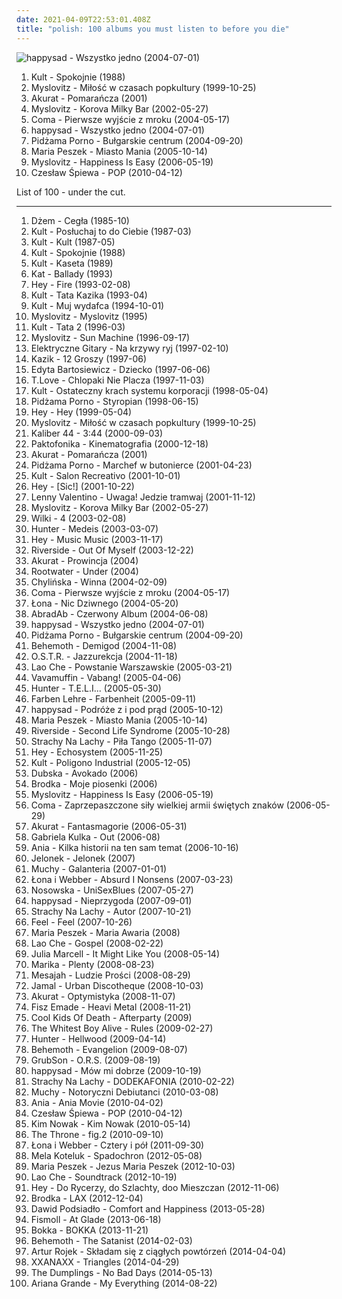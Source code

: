 ```yaml
---
date: 2021-04-09T22:53:01.408Z
title: "polish: 100 albums you must listen to before you die"
---
```

![happysad - Wszystko jedno (2004-07-01)](https://img.discogs.com/yB4l80DZvDODR1hOujANYhaBxuM=/fit-in/600x600/filters:strip_icc():format(jpeg):mode_rgb():quality(90)/discogs-images/R-734521-1543586492-2231.jpeg.jpg "happysad - Wszystko jedno (2004-07-01)")
<ol class="albums">
<li data-cover="https://img.discogs.com/fRVkogqRFbE41BaVnERrQbbp2hg=/fit-in/600x589/filters:strip_icc():format(jpeg):mode_rgb():quality(90)/discogs-images/R-1049920-1428145798-9184.jpeg.jpg" data-tags="polish" role="button">Kult - Spokojnie (1988)</li>
<li data-cover="https://img.discogs.com/V0xbJHSbaeQvvGyarxyn0FVZ5w0=/fit-in/458x328/filters:strip_icc():format(jpeg):mode_rgb():quality(90)/discogs-images/R-907946-1488650324-9919.jpeg.jpg" data-tags="rock, alternative rock, polish" role="button">Myslovitz - Miłość w czasach popkultury (1999-10-25)</li>
<li data-cover="http://coverartarchive.org/release/0fd5abdd-7a1a-4a09-933f-e620cc98cce2/4137110372-500.jpg" data-tags="ska, polish, rock" role="button">Akurat - Pomarańcza (2001)</li>
<li data-cover="http://coverartarchive.org/release/a537debd-0c0d-4c63-8c4f-04031dc48adc/4707626371-500.jpg" data-tags="rock, alternative rock, polish" role="button">Myslovitz - Korova Milky Bar (2002-05-27)</li>
<li data-cover="http://coverartarchive.org/release/7f63e549-0273-406f-ab87-664b8d36a09b/4223291990-500.jpg" data-tags="rock, polish" role="button">Coma - Pierwsze wyjście z mroku (2004-05-17)</li>
<li data-cover="https://img.discogs.com/yB4l80DZvDODR1hOujANYhaBxuM=/fit-in/600x600/filters:strip_icc():format(jpeg):mode_rgb():quality(90)/discogs-images/R-734521-1543586492-2231.jpeg.jpg" data-tags="happysad, polish, rock" role="button">happysad - Wszystko jedno (2004-07-01)</li>
<li data-cover="http://coverartarchive.org/release/92455303-57a4-4fbf-9d00-f283392f6594/4707388100-500.jpg" data-tags="punk rock" role="button">Pidżama Porno - Bułgarskie centrum (2004-09-20)</li>
<li data-cover="https://via.placeholder.com/450" data-tags="polish" role="button">Maria Peszek - Miasto Mania (2005-10-14)</li>
<li data-cover="http://coverartarchive.org/release/a2b5d0a1-b5fe-4206-9780-5cdb54e93060/6357252031-500.jpg" data-tags="rock, alternative rock" role="button">Myslovitz - Happiness Is Easy (2006-05-19)</li>
<li data-cover="https://img.discogs.com/KFzVsWj8FUJho9RA9oMVqv0Athc=/fit-in/594x533/filters:strip_icc():format(jpeg):mode_rgb():quality(90)/discogs-images/R-2223761-1271074986.jpeg.jpg" data-tags="alternative rock, folk, polish" role="button">Czesław Śpiewa - POP (2010-04-12)</li>
</ol>
List of 100 - under the cut.
<!-- more -->

_________________

<ol class="albums">
<li data-cover="https://img.discogs.com/KscLHLEJ9sCP7xVyA2W7Yuu3HcI=/fit-in/445x445/filters:strip_icc():format(jpeg):mode_rgb():quality(90)/discogs-images/R-3729479-1409999507-8102.jpeg.jpg" data-tags="blues, blues rock, rock" role="button">
Dżem - Cegła (1985-10)
</li>
<li data-cover="http://coverartarchive.org/release/eec9f8da-9bda-352f-93ea-35d4aeb1b924/12618949767-500.jpg" data-tags="new wave" role="button">
Kult - Posłuchaj to do Ciebie (1987-03)
</li>
<li data-cover="http://coverartarchive.org/release/ca720554-3509-38ff-9662-57d8a4472e56/12618936050-500.jpg" data-tags="kult, kazik, rock, polish" role="button">
Kult - Kult (1987-05)
</li>
<li data-cover="https://img.discogs.com/fRVkogqRFbE41BaVnERrQbbp2hg=/fit-in/600x589/filters:strip_icc():format(jpeg):mode_rgb():quality(90)/discogs-images/R-1049920-1428145798-9184.jpeg.jpg" data-tags="polish" role="button">
Kult - Spokojnie (1988)
</li>
<li data-cover="http://coverartarchive.org/release/472e976c-289c-4807-8ca3-add1d265d8fd/12618704033-500.jpg" data-tags="classic rock, rock, 80s, punk, alternative rock, progressive rock, new wave, jazz rock, polish, kult, kult kaseta, mlynasss" role="button">
Kult - Kaseta (1989)
</li>
<li data-cover="http://coverartarchive.org/release/e46395b2-76f6-3380-97ca-a6b46cd6e4ba/6357216307-500.jpg" data-tags="polish, heavy metal, thrash metal, ballads" role="button">
Kat - Ballady (1993)
</li>
<li data-cover="http://coverartarchive.org/release/ab8e4983-19df-4ee1-b552-d8a2ce6af015/5692907290-500.jpg" data-tags="rock, grunge, polish rock" role="button">
Hey - Fire (1993-02-08)
</li>
<li data-cover="https://img.discogs.com/wYO0b_PgNfuFRykA21sgWn7lnQQ=/fit-in/400x396/filters:strip_icc():format(jpeg):mode_rgb():quality(90)/discogs-images/R-970255-1179228566.jpeg.jpg" data-tags="polish rock, rock, polish" role="button">
Kult - Tata Kazika (1993-04)
</li>
<li data-cover="http://coverartarchive.org/release/ef8d8003-66fc-4b55-bd5c-852361376354/12618750019-500.jpg" data-tags="rock, polish rock, kult" role="button">
Kult - Muj wydafca (1994-10-01)
</li>
<li data-cover="https://img.discogs.com/ixHEMNqFvofVjMAVVI6OV-z3zvg=/fit-in/410x410/filters:strip_icc():format(jpeg):mode_rgb():quality(90)/discogs-images/R-920331-1521923537-6695.jpeg.jpg" data-tags="rock, alternative rock, polish" role="button">
Myslovitz - Myslovitz (1995)
</li>
<li data-cover="http://coverartarchive.org/release/9178dc60-2558-4f6b-9c62-a5cb5ac695c6/12618598246-500.jpg" data-tags="fantastic, polish, kult" role="button">
Kult - Tata 2 (1996-03)
</li>
<li data-cover="http://coverartarchive.org/release/987d7b4b-abf1-4e7d-8a4c-a56e72fb3e56/7101899260-500.jpg" data-tags="rock" role="button">
Myslovitz - Sun Machine (1996-09-17)
</li>
<li data-cover="http://coverartarchive.org/release/d8edb945-28fa-45ef-a69c-09e45c53c9e1/22167648217-500.jpg" data-tags="polish, polish rock, elektryczne gitary" role="button">
Elektryczne Gitary - Na krzywy ryj (1997-02-10)
</li>
<li data-cover="http://coverartarchive.org/release/5f7185fb-5a1a-4701-9722-2fc720a6caad/14514441208-500.jpg" data-tags="alternative, polskie, kazik, alternative rock" role="button">
Kazik - 12 Groszy (1997-06)
</li>
<li data-cover="https://img.discogs.com/X1SwUIVh2t_jF7_Y03hnQnOanAA=/fit-in/585x600/filters:strip_icc():format(jpeg):mode_rgb():quality(90)/discogs-images/R-1278054-1205856489.jpeg.jpg" data-tags="polish, rock" role="button">
Edyta Bartosiewicz - Dziecko (1997-06-06)
</li>
<li data-cover="http://coverartarchive.org/release/5a121cf4-d5f7-4820-9282-8c53cacb5dfb/4136135423-500.jpg" data-tags="alternative rock, polish, polish rock, satyra" role="button">
T.Love - Chlopaki Nie Placza (1997-11-03)
</li>
<li data-cover="http://coverartarchive.org/release/5a5adcfc-aa96-42a4-93ab-70d3af740b56/12618649300-500.jpg" data-tags="polish rock, polish, rock" role="button">
Kult - Ostateczny krach systemu korporacji (1998-05-04)
</li>
<li data-cover="http://coverartarchive.org/release/af966fce-18df-4658-bfd0-51b03861372c/2610157603-500.jpg" data-tags="punk rock, polish punk, muka muka" role="button">
Pidżama Porno - Styropian (1998-06-15)
</li>
<li data-cover="http://coverartarchive.org/release/36c3ea97-3583-44f1-988b-36d18e43eace/4225033613-500.jpg" data-tags="rock" role="button">
Hey - Hey (1999-05-04)
</li>
<li data-cover="https://img.discogs.com/V0xbJHSbaeQvvGyarxyn0FVZ5w0=/fit-in/458x328/filters:strip_icc():format(jpeg):mode_rgb():quality(90)/discogs-images/R-907946-1488650324-9919.jpeg.jpg" data-tags="rock, alternative rock, polish" role="button">
Myslovitz - Miłość w czasach popkultury (1999-10-25)
</li>
<li data-cover="https://img.discogs.com/V0NN9CM2PryNhuZGNTkyxPpD2fQ=/fit-in/600x605/filters:strip_icc():format(jpeg):mode_rgb():quality(90)/discogs-images/R-594566-1573921652-1017.jpeg.jpg" data-tags="hip-hop, rap, polish, psychorap" role="button">
Kaliber 44 - 3:44 (2000-09-03)
</li>
<li data-cover="http://coverartarchive.org/release/9b017fef-0077-4248-a0dc-c5cfe342b5f8/5084173193-500.jpg" data-tags="hip-hop" role="button">
Paktofonika - Kinematografia (2000-12-18)
</li>
<li data-cover="http://coverartarchive.org/release/0fd5abdd-7a1a-4a09-933f-e620cc98cce2/4137110372-500.jpg" data-tags="ska, polish, rock" role="button">
Akurat - Pomarańcza (2001)
</li>
<li data-cover="http://coverartarchive.org/release/2409939a-290a-4d66-8742-59bc04e52122/2610150058-500.jpg" data-tags="punk rock, punk" role="button">
Pidżama Porno - Marchef w butonierce (2001-04-23)
</li>
<li data-cover="http://coverartarchive.org/release/635daba9-5f20-4d78-9cf0-3ebfd77f41f0/12618624531-500.jpg" data-tags="alternative, alternative rock, polish, 2000s, kazik, kazik staszewski, kult salon recreativo, salon recreativo" role="button">
Kult - Salon Recreativo (2001-10-01)
</li>
<li data-cover="http://coverartarchive.org/release/8e3a14f9-64e9-43a8-8073-85b79fef7a3b/3350995906-500.jpg" data-tags="rock, female vocalists, polish" role="button">
Hey - [Sic!] (2001-10-22)
</li>
<li data-cover="https://img.discogs.com/l6cyrXRdVJ8A_AX1rvN1rqQY2XE=/fit-in/600x610/filters:strip_icc():format(jpeg):mode_rgb():quality(90)/discogs-images/R-916580-1463687448-1242.jpeg.jpg" data-tags="polish" role="button">
Lenny Valentino - Uwaga! Jedzie tramwaj (2001-11-12)
</li>
<li data-cover="http://coverartarchive.org/release/a537debd-0c0d-4c63-8c4f-04031dc48adc/4707626371-500.jpg" data-tags="rock, alternative rock, polish" role="button">
Myslovitz - Korova Milky Bar (2002-05-27)
</li>
<li data-cover="http://coverartarchive.org/release/13522c21-395a-422c-bb90-c375ecc1b72b/2362349046-500.jpg" data-tags="polish, polski rock, wilki" role="button">
Wilki - 4 (2003-02-08)
</li>
<li data-cover="http://coverartarchive.org/release/53bebbbd-9e49-447d-b82e-72ff6cb9e3f1/6357187588-500.jpg" data-tags="heavy metal" role="button">
Hunter - Medeis (2003-03-07)
</li>
<li data-cover="http://coverartarchive.org/release/b9e2fedb-3b06-4251-b839-23976fe0aff0/8337768197-500.jpg" data-tags="rock, female vocalists, hard rock, polish" role="button">
Hey - Music Music (2003-11-17)
</li>
<li data-cover="http://coverartarchive.org/release/bef6b0e4-2b92-43ce-bd2d-85b60b0f95a8/18840461906-500.jpg" data-tags="progressive rock" role="button">
Riverside - Out Of Myself (2003-12-22)
</li>
<li data-cover="https://img.discogs.com/MSdFRkrA_XBkw_dEiS5f9MTrT4k=/fit-in/200x199/filters:strip_icc():format(jpeg):mode_rgb():quality(90)/discogs-images/R-1546079-1301302877.jpeg.jpg" data-tags="alternative, reggae, ska" role="button">
Akurat - Prowincja (2004)
</li>
<li data-cover="http://coverartarchive.org/release/7ce55f84-eae1-46f8-b20d-1d7677f286ad/13977259823-500.jpg" data-tags="polish" role="button">
Rootwater - Under (2004)
</li>
<li data-cover="https://img.discogs.com/f5KoYJpVRZ9bHtA7PdG6JSsZkUE=/fit-in/500x500/filters:strip_icc():format(jpeg):mode_rgb():quality(90)/discogs-images/R-2091701-1263511899.jpeg.jpg" data-tags="hard rock, rock, polish rock" role="button">
Chylińska - Winna (2004-02-09)
</li>
<li data-cover="http://coverartarchive.org/release/7f63e549-0273-406f-ab87-664b8d36a09b/4223291990-500.jpg" data-tags="rock, polish" role="button">
Coma - Pierwsze wyjście z mroku (2004-05-17)
</li>
<li data-cover="http://coverartarchive.org/release/c723208b-989f-41fb-bb63-235b1bbc3830/6854999473-500.jpg" data-tags="polish" role="button">
Łona - Nic Dziwnego (2004-05-20)
</li>
<li data-cover="http://coverartarchive.org/release/5530ed76-5ba9-46df-9fc0-6970de36b4d0/5875132912-500.jpg" data-tags="hip-hop, polish" role="button">
AbradAb - Czerwony Album (2004-06-08)
</li>
<li data-cover="https://img.discogs.com/yB4l80DZvDODR1hOujANYhaBxuM=/fit-in/600x600/filters:strip_icc():format(jpeg):mode_rgb():quality(90)/discogs-images/R-734521-1543586492-2231.jpeg.jpg" data-tags="happysad, polish, rock" role="button">
happysad - Wszystko jedno (2004-07-01)
</li>
<li data-cover="http://coverartarchive.org/release/92455303-57a4-4fbf-9d00-f283392f6594/4707388100-500.jpg" data-tags="punk rock" role="button">
Pidżama Porno - Bułgarskie centrum (2004-09-20)
</li>
<li data-cover="https://img.discogs.com/f5MS-w80xTYlPaqvPn5gnXP60-0=/fit-in/175x175/filters:strip_icc():format(jpeg):mode_rgb():quality(90)/discogs-images/R-4297042-1361036898-6312.jpeg.jpg" data-tags="death metal, blackened death metal" role="button">
Behemoth - Demigod (2004-11-08)
</li>
<li data-cover="https://img.discogs.com/DfJbmgSS5_BKvSkqUzceSYuht2w=/fit-in/600x600/filters:strip_icc():format(jpeg):mode_rgb():quality(90)/discogs-images/R-6480340-1420655050-2997.jpeg.jpg" data-tags="rap, hip-hop, polish, polski hip hop" role="button">
O.S.T.R. - Jazzurekcja (2004-11-18)
</li>
<li data-cover="http://coverartarchive.org/release/d8976e14-3f6d-4e74-9b52-33eec8bbd45d/7101908827-500.jpg" data-tags="polish" role="button">
Lao Che - Powstanie Warszawskie (2005-03-21)
</li>
<li data-cover="http://coverartarchive.org/release/bdfe45eb-0b2d-4c96-bfc9-9b5c8b479b9a/5876442790-500.jpg" data-tags="reggae" role="button">
Vavamuffin - Vabang! (2005-04-06)
</li>
<li data-cover="http://coverartarchive.org/release/644c293e-7b6e-4b9c-bf4a-031c0bf3c77f/6183593525-500.jpg" data-tags="metal, heavy metal, polish" role="button">
Hunter - T.E.L.I... (2005-05-30)
</li>
<li data-cover="http://coverartarchive.org/release/39e4004d-7e65-4736-8c74-65c2520f099c/4038009090-500.jpg" data-tags="punk rock, polish, 2000s, punk pop" role="button">
Farben Lehre - Farbenheit (2005-09-11)
</li>
<li data-cover="http://coverartarchive.org/release/3f588792-803b-40ab-92e6-fe69fc26456d/4224914887-500.jpg" data-tags="happysad, rock, polish" role="button">
happysad - Podróże z i pod prąd (2005-10-12)
</li>
<li data-cover="https://via.placeholder.com/450" data-tags="polish" role="button">
Maria Peszek - Miasto Mania (2005-10-14)
</li>
<li data-cover="http://coverartarchive.org/release/95ffdbf4-0edd-4fb2-97ee-957a51890844/16128342815-500.jpg" data-tags="progressive rock" role="button">
Riverside - Second Life Syndrome (2005-10-28)
</li>
<li data-cover="http://coverartarchive.org/release/69e91eee-2bfb-4e7a-aba1-13c564194713/4185547054-500.jpg" data-tags="alternative rock" role="button">
Strachy Na Lachy - Piła Tango (2005-11-07)
</li>
<li data-cover="http://coverartarchive.org/release/251c2702-7b04-4ace-8975-390bc78358e9/5058132429-500.jpg" data-tags="rock, polish" role="button">
Hey - Echosystem (2005-11-25)
</li>
<li data-cover="http://coverartarchive.org/release/4f832caf-7f82-406f-a469-27eb5fb98d20/5266084918-500.jpg" data-tags="polish, rock" role="button">
Kult - Poligono Industrial (2005-12-05)
</li>
<li data-cover="https://via.placeholder.com/450" data-tags="reggae" role="button">
Dubska - Avokado (2006)
</li>
<li data-cover="http://coverartarchive.org/release/e675808c-16ea-4bbc-9a73-fbbc6df7688b/4826405763-500.jpg" data-tags="pop, folk, polish, monica, brodka, moje piosenki" role="button">
Brodka - Moje piosenki (2006)
</li>
<li data-cover="http://coverartarchive.org/release/a2b5d0a1-b5fe-4206-9780-5cdb54e93060/6357252031-500.jpg" data-tags="rock, alternative rock" role="button">
Myslovitz - Happiness Is Easy (2006-05-19)
</li>
<li data-cover="http://coverartarchive.org/release/a35ddd59-8fbd-4b38-add9-7db6a8010a80/16403358211-500.jpg" data-tags="rock" role="button">
Coma - Zaprzepaszczone siły wielkiej armii świętych znaków (2006-05-29)
</li>
<li data-cover="http://coverartarchive.org/release/73dc38c9-2f86-4295-ab2f-fddcc98877b5/4793338662-500.jpg" data-tags="ska" role="button">
Akurat - Fantasmagorie (2006-05-31)
</li>
<li data-cover="http://coverartarchive.org/release/41f1e81c-f811-41a1-a870-98cf9f18fd14/13155973563-500.jpg" data-tags="polish" role="button">
Gabriela Kulka - Out (2006-08)
</li>
<li data-cover="https://img.discogs.com/sVYe48w9kU8I2UxaCP6LTgSAM44=/fit-in/600x584/filters:strip_icc():format(jpeg):mode_rgb():quality(90)/discogs-images/R-877268-1292167875.jpeg.jpg" data-tags="pop, chill out, polish" role="button">
Ania - Kilka historii na ten sam temat (2006-10-16)
</li>
<li data-cover="http://coverartarchive.org/release/9cda42f9-ac1b-484f-bd02-9ff52507e41a/5062044543-500.jpg" data-tags="instrumental, polish" role="button">
Jelonek - Jelonek (2007)
</li>
<li data-cover="https://img.discogs.com/x3KJghFuRDm93srz0JZXf9ECz1U=/fit-in/600x532/filters:strip_icc():format(jpeg):mode_rgb():quality(90)/discogs-images/R-6544584-1476606872-7866.jpeg.jpg" data-tags="polish, rock, alternative" role="button">
Muchy - Galanteria (2007-01-01)
</li>
<li data-cover="http://coverartarchive.org/release/11f22380-b4be-468a-b2f6-77d8ea5dd4f4/8084133829-500.jpg" data-tags="hip hop, rap, polish" role="button">
Łona i Webber - Absurd I Nonsens (2007-03-23)
</li>
<li data-cover="https://via.placeholder.com/450" data-tags="polish" role="button">
Nosowska - UniSexBlues (2007-05-27)
</li>
<li data-cover="http://coverartarchive.org/release/00ee48cf-862e-405e-a1ad-226b4c05a4a9/6357095089-500.jpg" data-tags="rock" role="button">
happysad - Nieprzygoda (2007-09-01)
</li>
<li data-cover="http://coverartarchive.org/release/a3a749df-67e2-4771-9c39-f621f8c39b1c/5070752355-500.jpg" data-tags="polish, jacek kaczmarski, kaczmarski, i want to have" role="button">
Strachy Na Lachy - Autor (2007-10-21)
</li>
<li data-cover="http://coverartarchive.org/release/74b6aef6-7730-4c9d-903c-6f02c3c4c743/1526408312-500.jpg" data-tags="feel" role="button">
Feel - Feel (2007-10-26)
</li>
<li data-cover="http://coverartarchive.org/release/556432f0-5442-485a-99c2-a53ec51b9be5/4394678336-500.jpg" data-tags="alternative, polish, female vocalist" role="button">
Maria Peszek - Maria Awaria (2008)
</li>
<li data-cover="http://coverartarchive.org/release/c8a65ca3-bac3-4384-a13c-0cbb3baefc41/4267018674-500.jpg" data-tags="alternative rock" role="button">
Lao Che - Gospel (2008-02-22)
</li>
<li data-cover="http://coverartarchive.org/release/466e6aaf-b8da-484a-a772-c0702f91ffa1/3366571520-500.jpg" data-tags="polish, piano, alternative" role="button">
Julia Marcell - It Might Like You (2008-05-14)
</li>
<li data-cover="https://img.discogs.com/XtokMIlr0TUZ2ER2Jl9ym2yV4hg=/fit-in/600x598/filters:strip_icc():format(jpeg):mode_rgb():quality(90)/discogs-images/R-1433693-1470855168-8671.jpeg.jpg" data-tags="polish" role="button">
Marika - Plenty (2008-08-23)
</li>
<li data-cover="http://coverartarchive.org/release/e9d2c963-e9a3-4885-aca6-294f00404ced/7101734501-500.jpg" data-tags="reggae, dancehall, polish" role="button">
Mesajah - Ludzie Prości (2008-08-29)
</li>
<li data-cover="http://coverartarchive.org/release/7b71290e-af6f-4906-9368-c03f1360a1b4/4136795948-500.jpg" data-tags="reggae, polish" role="button">
Jamal - Urban Discotheque (2008-10-03)
</li>
<li data-cover="http://coverartarchive.org/release/c54c36bd-7a0e-4bcb-a8d5-8454ed4e3b5f/7101277809-500.jpg" data-tags="ska, polish, akurat, pol-ska" role="button">
Akurat - Optymistyka (2008-11-07)
</li>
<li data-cover="http://coverartarchive.org/release/2aadaf8e-c2f8-4e4c-9525-7d4ff58600a6/8083602403-500.jpg" data-tags="alternative, fisz" role="button">
Fisz Emade - Heavi Metal (2008-11-21)
</li>
<li data-cover="https://img.discogs.com/Vva5gtt_Ymb_Nu4S_IGLMBovLQM=/fit-in/500x500/filters:strip_icc():format(jpeg):mode_rgb():quality(90)/discogs-images/R-2004960-1258032037.jpeg.jpg" data-tags="rock, polish, polish rock" role="button">
Cool Kids Of Death - Afterparty (2009)
</li>
<li data-cover="https://img.discogs.com/CEympDX1u4FWYHhBclMI9h-ijx8=/fit-in/500x500/filters:strip_icc():format(jpeg):mode_rgb():quality(90)/discogs-images/R-1626055-1233084808.jpeg.jpg" data-tags="indie" role="button">
The Whitest Boy Alive - Rules (2009-02-27)
</li>
<li data-cover="http://coverartarchive.org/release/fc9b6c2e-5cb4-4589-a157-4f1955bb7083/6357143832-500.jpg" data-tags="heavy metal" role="button">
Hunter - Hellwood (2009-04-14)
</li>
<li data-cover="https://img.discogs.com/K20rSftvVzZehMnMB2Y9L-xRBOs=/fit-in/300x300/filters:strip_icc():format(jpeg):mode_rgb():quality(90)/discogs-images/R-3464875-1331417514.jpeg.jpg" data-tags="death metal, blackened death metal" role="button">
Behemoth - Evangelion (2009-08-07)
</li>
<li data-cover="http://coverartarchive.org/release/fd9c7274-fc26-49b0-9cd3-7e8e33d71968/6357081194-500.jpg" data-tags="reagge, hip-hop, ruffneck" role="button">
GrubSon - O.R.S. (2009-08-19)
</li>
<li data-cover="http://coverartarchive.org/release/9561f09b-6098-44a1-957b-e398a219b965/6357137255-500.jpg" data-tags="rock, polish, happysad, i want to have" role="button">
happysad - Mów mi dobrze (2009-10-19)
</li>
<li data-cover="http://coverartarchive.org/release/5e745932-2538-4b2c-952d-2893b8c5b69f/5062074211-500.jpg" data-tags="polish" role="button">
Strachy Na Lachy - DODEKAFONIA (2010-02-22)
</li>
<li data-cover="http://coverartarchive.org/release/1496d5a6-c69b-46be-a888-f0060e693128/8083898032-500.jpg" data-tags="indie, polish" role="button">
Muchy - Notoryczni Debiutanci (2010-03-08)
</li>
<li data-cover="http://coverartarchive.org/release/4db11d1d-ce53-44d6-b520-ffc28bec8913/2334984430-500.jpg" data-tags="pop, cover, retro" role="button">
Ania - Ania Movie (2010-04-02)
</li>
<li data-cover="https://img.discogs.com/KFzVsWj8FUJho9RA9oMVqv0Athc=/fit-in/594x533/filters:strip_icc():format(jpeg):mode_rgb():quality(90)/discogs-images/R-2223761-1271074986.jpeg.jpg" data-tags="alternative rock, folk, polish" role="button">
Czesław Śpiewa - POP (2010-04-12)
</li>
<li data-cover="http://coverartarchive.org/release/8afbbf3f-39b0-4a5e-a1ba-6aeb77dbb82a/2790682576-500.jpg" data-tags="polish, fisz" role="button">
Kim Nowak - Kim Nowak (2010-05-14)
</li>
<li data-cover="https://img.discogs.com/B_myDAaZe2IV_hWhJ4BJZtnRuyQ=/fit-in/600x628/filters:strip_icc():format(jpeg):mode_rgb():quality(90)/discogs-images/R-2668637-1295789080.jpeg.jpg" data-tags="hardcore" role="button">
The Throne - fig.2 (2010-09-10)
</li>
<li data-cover="http://coverartarchive.org/release/91b37789-68e5-4ea0-924a-ff95b8be5fd4/7326241081-500.jpg" data-tags="rap, polish" role="button">
Łona i Webber - Cztery i pół (2011-09-30)
</li>
<li data-cover="http://coverartarchive.org/release/7c0bab87-98cd-4ae4-b5be-c7ad362be69c/25643823281-500.jpg" data-tags="polish" role="button">
Mela Koteluk - Spadochron (2012-05-08)
</li>
<li data-cover="http://coverartarchive.org/release/9dedb746-86cb-46bc-8f01-5edb9d372d2b/2623050190-500.jpg" data-tags="alternative, polish" role="button">
Maria Peszek - Jezus Maria Peszek (2012-10-03)
</li>
<li data-cover="http://coverartarchive.org/release/59bdbd75-7d2c-41c5-ab27-2a8e0cb79e28/3980391559-500.jpg" data-tags="electronic, alternative, polish, funk rock, mam ten album" role="button">
Lao Che - Soundtrack (2012-10-19)
</li>
<li data-cover="http://coverartarchive.org/release/89b7a07b-d111-40d1-a688-d693248846b3/2504577515-500.jpg" data-tags="rock, polish" role="button">
Hey - Do Rycerzy, do Szlachty, doo Mieszczan (2012-11-06)
</li>
<li data-cover="http://coverartarchive.org/release/c9d24992-57ef-43db-9962-0d3945984c53/3273272547-500.jpg" data-tags="pop, polish" role="button">
Brodka - LAX (2012-12-04)
</li>
<li data-cover="http://coverartarchive.org/release/04a35bc0-3855-43c7-af33-1f657c275ca4/12049780287-500.jpg" data-tags="polish, nice spending time, liblistened" role="button">
Dawid Podsiadło - Comfort and Happiness (2013-05-28)
</li>
<li data-cover="http://coverartarchive.org/release/47eba706-b96a-4f5b-b508-3111891976a4/22753431203-500.jpg" data-tags="polish" role="button">
Fismoll - At Glade (2013-06-18)
</li>
<li data-cover="http://coverartarchive.org/release/c3e5ae88-eb7b-405f-88a5-4a685e210e8f/6893657729-500.jpg" data-tags="alternative, polish" role="button">
Bokka - BOKKA (2013-11-21)
</li>
<li data-cover="https://img.discogs.com/L7C8Au7KprpUbtomO_R_mL0mzhQ=/fit-in/600x600/filters:strip_icc():format(jpeg):mode_rgb():quality(90)/discogs-images/R-5509431-1411654006-9813.jpeg.jpg" data-tags="blackened death metal, black metal, death metal" role="button">
Behemoth - The Satanist (2014-02-03)
</li>
<li data-cover="http://coverartarchive.org/release/224f9a63-3ce7-46e6-95ba-0942c68d0d6b/6926539176-500.jpg" data-tags="alternative, polish" role="button">
Artur Rojek - Składam się z ciągłych powtórzeń (2014-04-04)
</li>
<li data-cover="http://coverartarchive.org/release/28ed3ff6-752c-479c-a142-5f3908e8f80d/14427406794-500.jpg" data-tags="indie, deep house, polish" role="button">
XXANAXX - Triangles (2014-04-29)
</li>
<li data-cover="https://img.discogs.com/R6nrYp68_OPS7wjOAO6l-4O2-jU=/fit-in/340x340/filters:strip_icc():format(jpeg):mode_rgb():quality(90)/discogs-images/R-5753896-1404407309-9760.jpeg.jpg" data-tags="polish" role="button">
The Dumplings - No Bad Days (2014-05-13)
</li>
<li data-cover="http://coverartarchive.org/release/92402a00-7be5-4c40-ac27-cf91622e2e5a/8509740795-500.jpg" data-tags="pop" role="button">
Ariana Grande - My Everything (2014-08-22)
</li>
</ol>